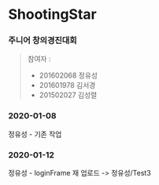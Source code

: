 # ShootingStar
### 주니어 창의경진대회
>참여자 : 
>* 201602068 정유성
>* 201601978 김서경
>* 201502027 김성렬

### 2020-01-08
정유성 - 기존 작업 
### 2020-01-12
정유성 - loginFrame 재 업로드 -> 정유성/Test3

